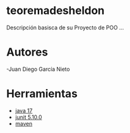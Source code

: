 # teoremadesheldon

Descripción basisca de su Proyecto de POO ...

# Autores
-Juan Diego García Nieto

# Herramientas

- [java 17](https://adoptium.net/es)
- [junit 5.10.0](https://mvnrepository.com/artifact/org.junit.jupiter/junit-jupiter-api/5.10.0)
- [maven](https://maven.apache.org)
